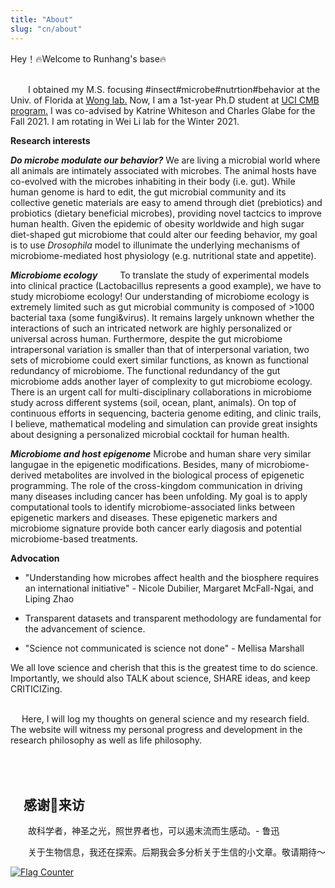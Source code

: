 ```yaml
---
title: "About"
slug: "cn/about"
---
```


Hey！🔥Welcome to Runhang's base🔥

\
   I obtained my M.S. focusing #insect#microbe#nutrtion#behavior at the Univ. of Florida at [Wong
lab.](http://entnemdept.ufl.edu/people-directory/adam-cn-wong/) Now, I am a 1st-year Ph.D student at [UCI CMB program.](https://cmb.uci.edu/) I was co-advised by Katrine Whiteson and Charles Glabe for the Fall 2021. I am rotating in Wei Li lab for the Winter 2021. 


**Research interests**

***Do microbe modulate our behavior?*** 
We are living a microbial world where all animals are intimately
associated with microbes. The animal hosts have co-evolved with the
microbes inhabiting in their body (i.e. gut). While human genome is hard
to edit, the gut microbial community and its collective genetic
materials are easy to amend through diet (prebiotics) and probiotics
(dietary beneficial microbes), providing novel tactcics to improve human
health. Given the epidemic of obesity worldwide and high sugar
diet-shaped gut microbiome that could alter our feeding behavior, my
goal is to use *Drosophila* model to illunimate the underlying
mechanisms of microbiome-mediated host physiology (e.g. nutritional
state and appetite).

***Microbiome ecology***
   To translate the study of experimental models into clinical practice
(Lactobacillus represents a good example), we have to study microbiome
ecology! Our understanding of microbiome ecology is extremely limited
such as gut microbial community is composed of \>1000 bacterial taxa
(some fungi&virus). It remains largely unknown whether the interactions
of such an intricated network are highly personalized or universal
across human. Furthermore, despite the gut microbiome intrapersonal
variation is smaller than that of interpersonal variation, two sets of
microbiome could exert similar functions, as known as functional
redundancy of microbiome. The functional redundancy of the gut
microbiome adds another layer of complexity to gut microbiome ecology.
There is an urgent call for multi-disciplinary collaborations in
microbiome study across different systems (soil, ocean, plant, animals).
On top of continuous efforts in sequencing, bacteria genome editing, and
clinic trails, I believe, mathematical modeling and simulation can
provide great insights about designing a personalized microbial cocktail
for human health.

***Microbiome and host epigenome***
Microbe and human share very similar langugae in the epigenetic modifications. Besides, many of microbiome-derived metabolites are involved in the biological process of epigenetic programming. The role of the cross-kingdom communication in driving many diseases including cancer has been unfolding. My goal is to apply computational tools to identify microbiome-associated links between epigenetic markers and diseases. These epigenetic markers and microbiome signature provide both cancer early diagosis and potential microbiome-based treatments. 

**Advocation**

-   "Understanding how microbes affect health and the biosphere requires
    an international initiative" - Nicole Dubilier, Margaret
    McFall-Ngai, and Liping Zhao
-   Transparent datasets and transparent methodology are fundamental for
    the advancement of science.

-   "Science not communicated is science not done" - Mellisa Marshall

We all love science and cherish that this is the greatest time to do
science. Importantly, we should also TALK about science, SHARE ideas,
and keep CRITICIZing.

\
  Here, I will log my thoughts on general science and my research field. The website will witness my personal progress and development in the research philosophy as well as life philosophy.

\
\
 感谢🙏来访
----------

&emsp;&emsp;故科学者，神圣之光，照世界者也，可以遏末流而生感动。- 鲁迅

&emsp;&emsp;关于生物信息，我还在探索。后期我会多分析关于生信的小文章。敬请期待～

[![Flag
Counter](https://s11.flagcounter.com/count2/OAsj/bg_FFFFFF/txt_000000/border_CCCCCC/columns_2/maxflags_10/viewers_0/labels_0/pageviews_0/flags_0/percent_0/)](http://s11.flagcounter.com/more/OAsj)
